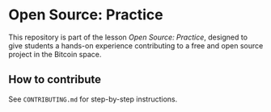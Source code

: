 # Open Source: Practice

This repository is part of the lesson *Open Source: Practice*, designed to give students a hands-on experience contributing to a free and open source project in the Bitcoin space.

## How to contribute
See `CONTRIBUTING.md` for step-by-step instructions.